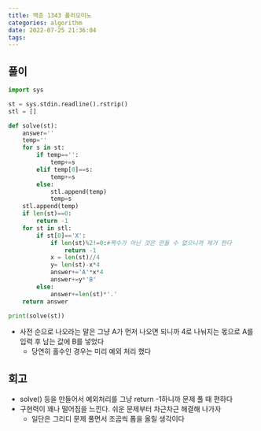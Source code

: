 ```yaml
---
title: 백준 1343 폴리오미노
categories: algorithm
date: 2022-07-25 21:36:04
tags:
---
```

## 풀이

```python
import sys

st = sys.stdin.readline().rstrip()
stl = []

def solve(st):
    answer=''
    temp=''
    for s in st:
        if temp=='':
            temp+=s
        elif temp[0]==s:
            temp+=s
        else:
            stl.append(temp)
            temp=s
    stl.append(temp)
    if len(st)==0:
        return -1
    for st in stl:
        if st[0]=='X':
            if len(st)%2!=0:#짝수가 아닌 것은 만들 수 없으니까 제거 한다
                return -1
            x = len(st)//4
            y= len(st)-x*4
            answer+='A'*x*4
            answer+=y*'B'
        else:
            answer+=len(st)*'.'
    return answer

print(solve(st))
```

- 사전 순으로 나오라는 말은 그냥 A가 먼저 나오면 되니까 4로 나눠지는 몫으로 A를 입력 후 남는 값에 B를 넣었다
  - 당연히 홀수인 경우는 미리 예외 처리 했다

## 회고

- solve() 등을 만들어서 예외처리를 그냥 return -1하니까 문제 풀 때 편하다
- 구현력이 꽤나 떨어짐을 느낀다. 쉬운 문제부터 차근차근 해결해 나가자
  - 일단은 그리디 문제 풀면서 조곰씩 폼을 올릴 생각이다
